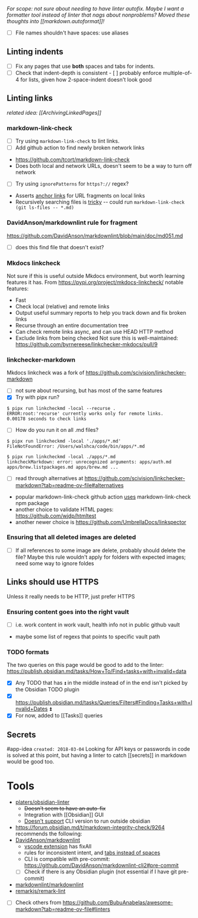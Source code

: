 *For scope: not sure about needing to have linter autofix. Maybe I want a formatter tool instead of linter that nags about nonproblems?*
*Moved these thoughts into [[markdown.autoformat]]!*

- [ ] File names shouldn't have spaces: use aliases
## Linting indents
- [ ] Fix any pages that use **both** spaces and tabs for indents.
- [ ] Check that indent-depth is consistent
	  - [ ] probably enforce multiple-of-4 for lists, given how 2-space-indent doesn't look good
## Linting links
*related idea: [[ArchivingLinkedPages]]*
### markdown-link-check
- [ ] Try using `markdown-link-check` to lint links.
- [ ] Add github action to find newly broken network links
- https://github.com/tcort/markdown-link-check
- Does both local and network URLs, doesn't seem to be a way to turn off network
- [ ] Try using `ignorePatterns` for `https?://` regex?
- Asserts [anchor links](https://github.com/tcort/markdown-link-check/issues/91) for URL fragments on local links
- Recursively searching files is [tricky](https://github.com/tcort/markdown-link-check/issues/78) -- could run `markdown-link-check (git ls-files -- *.md)`
### DavidAnson/markdownlint rule for fragment
https://github.com/DavidAnson/markdownlint/blob/main/doc/md051.md
- [ ] does this find file that doesn't exist?

### Mkdocs linkcheck
Not sure if this is useful outside Mkdocs environment, but worth learning features it has. From https://pypi.org/project/mkdocs-linkcheck/ notable features:
* Fast
* Check local (relative) and remote links
* Output useful summary reports to help you track down and fix broken links
* Recurse through an entire documentation tree
* Can check remote links async, and can use HEAD HTTP method
* Exclude links from being checked
Not sure this is well-maintained: https://github.com/byrnereese/linkchecker-mkdocs/pull/9

### linkchecker-markdown
Mkdocs linkcheck was a fork of https://github.com/scivision/linkchecker-markdown
- [ ] not sure about recursing, but has most of the same features
- [x] Try with pipx run?
```console
$ pipx run linkcheckmd -local --recurse .
ERROR:root:'recurse' currently works only for remote links.
0.00178 seconds to check links
```
- [ ] How do you run it on all .md files? 
```console
$ pipx run linkcheckmd -local './apps/*.md'
FileNotFoundError: /Users/walshca/code/bin/apps/*.md

$ pipx run linkcheckmd -local ./apps/*.md
linkcheckMarkdown: error: unrecognized arguments: apps/auth.md apps/brew.listpackages.md apps/brew.md ...
```

- [ ] read through alternatives at https://github.com/scivision/linkchecker-markdown?tab=readme-ov-file#alternatives
- popular markdown-link-check github action [uses](https://github.com/gaurav-nelson/github-action-markdown-link-check/blob/master/entrypoint.sh#L11)  markdown-link-check npm package
- another choice to validate HTML pages: https://github.com/wjdp/htmltest
- another newer choice is https://github.com/UmbrellaDocs/linkspector

### Ensuring that all deleted images are deleted
- [ ] If all references to some image are delete, probably should delete the file? Maybe this rule wouldn't apply for folders with expected images; need some way to ignore foldes
## Links should use HTTPS
Unless it really needs to be HTTP, just prefer HTTPS
### Ensuring content goes into the right vault
- [ ] i.e. work content in work vault, health info not in public github vault
- maybe some list of regexs that points to specific vault path

### TODO formats
The two queries on this page would be good to add to the linter: https://publish.obsidian.md/tasks/How+To/Find+tasks+with+invalid+data
- [x] Any TODO that has `⏫` in the middle instead of in the end isn't picked by the Obsidian TODO plugin
- [x] https://publish.obsidian.md/tasks/Queries/Filters#Finding+Tasks+with+Invalid+Dates ⏫
- [x] For now, added to [[Tasks]] queries

## Secrets
#app-idea `created: 2018-03-04`
Looking for API keys or passwords in code is solved at this point, but having a linter to catch [[secrets]] in markdown would be good too.

# Tools
- [platers/obsidian-linter](https://github.com/platers/obsidian-linter)
	- ~~Doesn't seem to have an auto-fix~~
	- Integration with [[Obsidian]] GUI
	- [Doesn't support](https://github.com/platers/obsidian-linter/issues/987) CLI version to run outside obsidian
- https://forum.obsidian.md/t/markdown-integrity-check/9264 recommends the following:
- [DavidAnson/markdownlint](https://github.com/DavidAnson/markdownlint)
	- [vscode extension](https://marketplace.visualstudio.com/items?itemName=DavidAnson.vscode-markdownlint) has fixAll
	- rules for inconsistent intent, and [tabs instead of spaces](https://github.com/DavidAnson/markdownlint/blob/main/doc/Rules.md#md010---hard-tabs)
	- CLI is compatible with pre-commit: https://github.com/DavidAnson/markdownlint-cli2#pre-commit
	- [ ] Check if there is any Obsidian plugin (not essential if I have git pre-commit)
- [markdownlint/markdownlint](https://github.com/markdownlint/markdownlint)
- [remarkjs/remark-lint](https://github.com/remarkjs/remark-lint)
- [ ] Check others from https://github.com/BubuAnabelas/awesome-markdown?tab=readme-ov-file#linters
